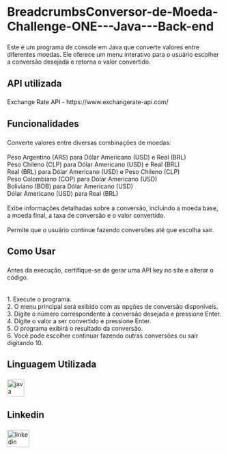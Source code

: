 <h1 align="left">BreadcrumbsConversor-de-Moeda-Challenge-ONE---Java---Back-end</h1>

###

<p align="left">Este é um programa de console em Java que converte valores entre diferentes moedas. Ele oferece um menu interativo para o usuário escolher a conversão desejada e retorna o valor convertido.</p>

###

<h2 align="left">API utilizada</h2>

###

<p align="left">Exchange Rate API - https://www.exchangerate-api.com/</p>

###

<h2 align="left">Funcionalidades</h2>

###

<p align="left">Converte valores entre diversas combinações de moedas:<br><br>Peso Argentino (ARS) para Dólar Americano (USD) e Real (BRL)<br>Peso Chileno (CLP) para Dólar Americano (USD) e Real (BRL)<br>Real (BRL) para Dólar Americano (USD) e Peso Chileno (CLP)<br>Peso Colombiano (COP) para Dólar Americano (USD)<br>Boliviano (BOB) para Dólar Americano (USD)<br>Dólar Americano (USD) para Real (BRL)<br><br>Exibe informações detalhadas sobre a conversão, incluindo a moeda base, a moeda final, a taxa de conversão e o valor convertido.<br><br>Permite que o usuário continue fazendo conversões até que escolha sair.</p>

###

<h2 align="left">Como Usar</h2>

###

<p align="left">Antes da execução, certifique-se de gerar uma API key no site e alterar o código.<br><br><br>1. Execute o programa.<br>2. O menu principal será exibido com as opções de conversão disponíveis.<br>3. Digite o número correspondente à conversão desejada e pressione Enter.<br>4. Digite o valor a ser convertido e pressione Enter.<br>5. O programa exibirá o resultado da conversão.<br>6. Você pode escolher continuar fazendo outras conversões ou sair digitando 10.</p>

###

<h2 align="left">Linguagem Utilizada</h2>

###

<div align="left">
  <img src="https://cdn.jsdelivr.net/gh/devicons/devicon/icons/java/java-original.svg" height="40" alt="java logo"  />
</div>

###

<h2 align="left">Linkedin</h2>

###

<div align="left">
  <a href="www.linkedin.com/in/joy-avellar" target="_blank">
    <img src="https://raw.githubusercontent.com/maurodesouza/profile-readme-generator/master/src/assets/icons/social/linkedin/default.svg" width="52" height="40" alt="linkedin logo"  />
  </a>
</div>

###
